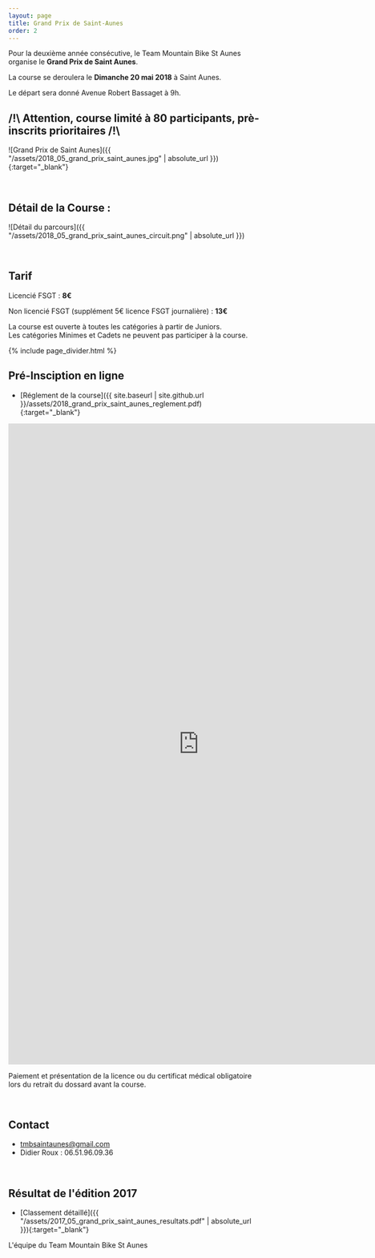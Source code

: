 ```yaml
---
layout: page
title: Grand Prix de Saint-Aunes
order: 2
---
```


Pour la deuxième année consécutive, 
le Team Mountain Bike St Aunes organise le **Grand Prix de Saint Aunes**.  

La course se deroulera le **Dimanche 20 mai 2018** à Saint Aunes.

Le départ sera donné Avenue Robert Bassaget à 9h.

##  /!\ Attention, course limité à 80 participants, prè-inscrits prioritaires /!\

![Grand Prix de Saint Aunes]({{ "/assets/2018_05_grand_prix_saint_aunes.jpg" | absolute_url }}){:target="_blank"}

<br>


## Détail de la Course : 

![Détail du parcours]({{ "/assets/2018_05_grand_prix_saint_aunes_circuit.png" | absolute_url }}) 

<br>


## Tarif

Licencié FSGT : **8€**

Non licencié FSGT (supplément 5€ licence FSGT journalière) : **13€**
 
La course est ouverte à toutes les catégories à partir de Juniors.  
Les catégories Minimes et Cadets ne peuvent pas participer à la course.
 
{% include page_divider.html %}


## Pré-Insciption en ligne

- [Réglement de la course]({{ site.baseurl | site.github.url }}/assets/2018_grand_prix_saint_aunes_reglement.pdf){:target="_blank"}

<iframe src="https://docs.google.com/forms/d/e/1FAIpQLSedml8lUrNTOPQdY_C_66CqdSF1S07PVUuCUTmUD6Rwphm3rw/viewform?embedded=true" width="760" height="1280" frameborder="0" marginheight="0" marginwidth="0">Chargement en cours...</iframe>

<br>

Paiement et présentation de la licence ou du certificat médical obligatoire lors du retrait du dossard avant la course.

<br>

## Contact

-	tmbsaintaunes@gmail.com
- Didier Roux : 06.51.96.09.36

<br>


## Résultat de l'édition 2017

- [Classement détaillé]({{ "/assets/2017_05_grand_prix_saint_aunes_resultats.pdf" | absolute_url }}){:target="_blank"}

L'équipe du Team Mountain Bike St Aunes

